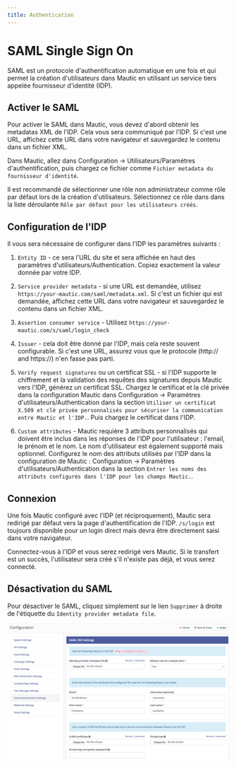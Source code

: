 ```yaml
---
title: Authentication
---
```


# SAML Single Sign On

SAML est un protocole d'authentification automatique en une fois et qui permet la création d'utilisateurs dans Mautic en utilisant un service tiers appelée fournisseur d'identité (IDP).

## Activer le SAML

Pour activer le SAML dans Mautic, vous devez d'abord obtenir les metadatas XML de l'IDP. Cela vous sera communiqué par l'IDP. Si c'est une URL, affichez cette URL dans votre navigateur et sauvegardez le contenu dans un fichier XML.

Dans Mautic, allez dans Configuration -> Utilisateurs/Paramètres d'authentification, puis chargez ce fichier comme `Fichier metadata du fournisseur d'identité`.

Il est recommandé de sélectionner une rôle non administrateur comme rôle par défaut lors de la création d'utilisateurs. Sélectionnez ce rôle dans dans la liste déroulante `Rôle par défaut pour les utilisateurs créés`.

## Configuration de l'IDP

Il vous sera nécessaire de configurer dans l'IDP les paramètres suivants :

1) `Entity ID` - ce sera l'URL du site et sera affichée en haut des paramètres d'utilisateurs/Authentication. Copiez exactement la valeur donnée par votre IDP.

2) `Service provider metadata` - si une URL est demandée, utilisez `https://your-mautic.com/saml/metadata.xml`. Si c'est un fichier qui est demandée, affichez cette URL dans votre navigateur et sauvegardez le contenu dans un fichier XML.

3) `Assertion consumer service` - Utilisez `https://your-mautic.com/s/saml/login_check`

4) `Issuer` - cela doit être donné par l'IDP, mais cela reste souvent configurable. Si c'est une URL, assurez vous que le protocole (http:// and https://) n'en fasse pas parti.

5) `Verify request signatures` ou un certificat SSL - si l'IDP supporte le chiffrement et la validation des requêtes des signatures depuis Mautic vers l'IDP, générez un certificat SSL. Chargez le certificat et la clé privée dans la configuration Mautic dans Configuration ->  Paramètres d'utilisateurs/Authentication dans la section `Utiliser un certificat X.509 et clé privée personnalisés pour sécuriser la communication entre Mautic et l'IDP.`. Puis chargez le certificat dans l'IDP.

6) `Custom attributes` - Mautic requière 3 attributs personnalisés qui doivent être inclus dans les réponses de l'IDP pour l'utilisateur : l'email, le prénom et le nom. Le nom d'utilisateur est également supporté mais optionnel. Configurez le nom des attributs utilisés par l'IDP dans la configuration de Mautic : Configuration ->  Paramètres d'utilisateurs/Authentication dans la section `Entrer les noms des attributs configurés dans l'IDP pour les champs Mautic.`.

## Connexion
Une fois Mautic configuré avec l'IDP (et réciproquement), Mautic sera redirigé par défaut vers la page d'authentification de l'IDP. `/s/login` est toujours disponible pour un login direct mais devra être directement saisi dans votre navigateur.

Connectez-vous à l'IDP et vous serez redirigé vers Mautic. Si le transfert est un succès, l'utilisateur sera créé s'il n'existe pas déjà, et vous serez connecté.

## Désactivation du SAML
Pour désactiver le SAML, cliquez simplement sur le lien `Supprimer` à droite de l'étiquette du `Identity provider metadata file`.  

![](saml.png)
